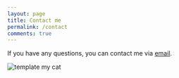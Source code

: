 ```yaml
---
layout: page
title: Contact me
permalink: /contact
comments: true
---
```


<div class="row justify-content-between">
<div class="col-md-8 pr-5">

<p>If you have any questions, you can contact me via <a href="{{ site.email }}">email</a>.</p>

<p class="mb-5"><img class="shadow-lg" src="{{site.baseurl}}/assets/images/mycat.jpeg" alt="template my cat" /></p>
</div>
</div>